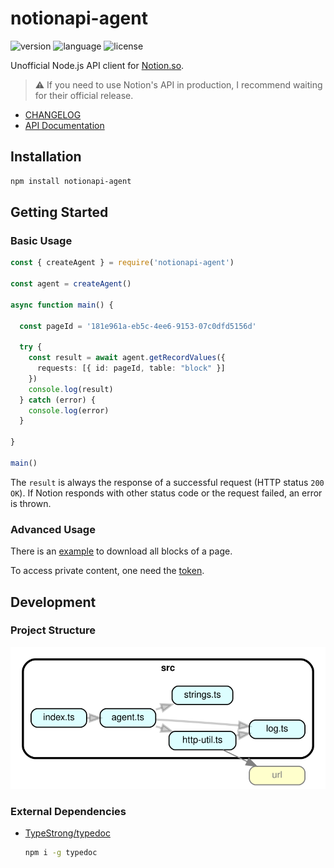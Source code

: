 # notionapi-agent

![version](https://img.shields.io/npm/v/notionapi-agent.svg?style=flat-square&color=007acc&label=version) ![language](https://img.shields.io/badge/language-typescript-blue.svg?style=flat-square) ![license](https://img.shields.io/github/license/dragonman225/notionapi-agent.svg?style=flat-square&label=license&color=08CE5D)

Unofficial Node.js API client for [Notion.so](https://www.notion.so).

> :warning: If you need to use Notion's API in production, I recommend waiting for their official release.

* [CHANGELOG](CHANGELOG.md)
* [API Documentation](https://notionapi-develop.netlify.com/globals.html)

## Installation

```bash
npm install notionapi-agent
```

## Getting Started

### Basic Usage

```typescript
const { createAgent } = require('notionapi-agent')

const agent = createAgent()

async function main() {

  const pageId = '181e961a-eb5c-4ee6-9153-07c0dfd5156d'

  try {
    const result = await agent.getRecordValues({
      requests: [{ id: pageId, table: "block" }]
    })
    console.log(result)
  } catch (error) {
    console.log(error)
  }

}

main()
```

The `result` is always the response of a successful request (HTTP status `200 OK`). If Notion responds with other status code or the request failed, an error is thrown.

### Advanced Usage

There is an [example](documentation/examples/download-page.ts) to download all blocks of a page.

To access private content, one need the [token](documentation/get-token/get-token.md).

## Development

### Project Structure

![project structure graph](documentation/dependency-graph.svg)

### External Dependencies

* [TypeStrong/typedoc](https://github.com/TypeStrong/typedoc)

  ```bash
  npm i -g typedoc
  ```